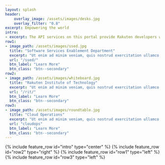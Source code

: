 ```yaml
---
layout: splash
header:
    overlay_image: /assets/images/desks.jpg
    overlay_filter: "0.8"
excerpt: Empowering the world
intro:
- excerpt: The API services on this portal provide Rakuten developers with the tools they need to change the world. Lorem ipsum dolor sit amet, consectetur adipiscing elit, sed do eiusmod tempor incididunt ut labore et dolore magna aliqua. Ut enim ad minim veniam, quis nostrud exercitation ullamco laboris nisi ut aliquip ex ea commodo consequat.
row1:
- image_path: /assets/images/ssed.jpg
  title: "Software Services Enablement Department"
  excerpt: "Ut enim ad minim veniam, quis nostrud exercitation ullamco. Lorem ipsum dolor sit amet, consectetur adipiscing elit, sed do eiusmod tempor incididunt ut labore et dolore magna aliqua. Ut enim ad minim veniam, quis nostrud exercitation ullamco laboris nisi ut aliquip ex ea commodo consequat."
  url: "/ssed/"
  btn_label: "Learn More"
  btn_class: "btn--secondary"
row2:
- image_path: /assets/images/whiteboard.jpg
  title: "Rakuten Institute of Technology"
  excerpt: "Ut enim ad minim veniam, quis nostrud exercitation ullamco. Lorem ipsum dolor sit amet, consectetur adipiscing elit, sed do eiusmod tempor incididunt ut labore et dolore magna aliqua. Ut enim ad minim veniam, quis nostrud exercitation ullamco laboris nisi ut aliquip ex ea commodo consequat."
  url: "/rit/"
  btn_label: "Learn More"
  btn_class: "btn--secondary"
row3:
- image_path: /assets/images/roundtable.jpg
  title: "Cloud Operations"
  excerpt: "Ut enim ad minim veniam, quis nostrud exercitation ullamco. Lorem ipsum dolor sit amet, consectetur adipiscing elit, sed do eiusmod tempor incididunt ut labore et dolore magna aliqua. Ut enim ad minim veniam, quis nostrud exercitation ullamco laboris nisi ut aliquip ex ea commodo consequat."
  url: "cloudops"
  btn_label: "Learn More"
  btn_class: "btn--secondary"
---
```


{% include feature_row id="intro" type="center" %}
{% include feature_row id="row2" type="right" %}
{% include feature_row id="row1" type="left" %}
{% include feature_row id="row3" type="left" %}